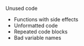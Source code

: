 Unused code
* Functions with side effects
* Unformatted code
* Repeated code blocks
* Bad variable names